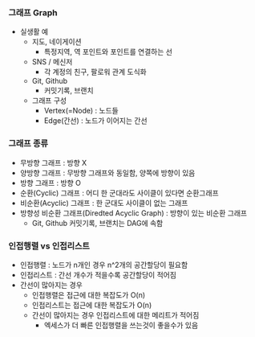 ### 그래프 Graph
- 실생활 예
  - 지도, 네이게이션
    - 특정지역, 역 포인트와 포인트를 연결하는 선
  - SNS / 메신저
    - 각 계정의 친구, 팔로워 관계 도식화
  - Git, Github
    - 커밋기록, 브랜치 
  - 그래프 구성
    - Vertex(=Node) : 노드들
    - Edge(간선) : 노드가 이어지는 간선

### 그래프 종류
- 무방향 그래프 : 방향 X
- 양방향 그래프 : 무방향 그래프와 동일함, 양쪽에 방향이 있음
- 방향 그래프 : 방향 O
- 순환(Cyclic) 그래프 : 어디 한 군대라도 사이클이 있다면 순환그래프
- 비순환(Acyclic) 그래프 : 한 군대도 사이클이 없는 그래프
- 방향성 비순환 그래프(Diredted Acyclic Graph) : 방향이 있는 비순환 그래프
  - Git, Github 커밋기록, 브랜치는 DAG에 속함

### 인접행렬 vs 인접리스트
- 인접행렬 : 노드가 n개인 경우 n^2개의 공간할당이 필요함
- 인접리스트 : 간선 개수가 적을수록 공간할당이 적어짐
- 간선이 많아지는 경우
  - 인접행렬은 접근에 대한 복잡도가 O(n)
  - 인접리스트는 접근에 대한 복잡도가 O(n)
  - 간선이 많아지는 경우 인접리스트에 대한 메리트가 적어짐
    - 엑세스가 더 빠른 인접행렬을 쓰는것이 좋을수가 있음
